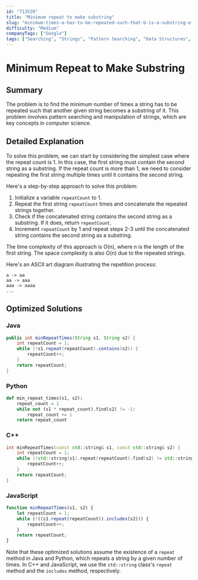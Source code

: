 ```yaml
---
id: "713539"
title: "Minimum repeat to make substring"
slug: "minimum-times-a-has-to-be-repeated-such-that-b-is-a-substring-of-it--170645"
difficulty: "Medium"
companyTags: ["Google"]
tags: ["Searching", "Strings", "Pattern Searching", "Data Structures", "Algorithms"]
---
```


**Minimum Repeat to Make Substring**
==================================

## Summary
The problem is to find the minimum number of times a string has to be repeated such that another given string becomes a substring of it. This problem involves pattern searching and manipulation of strings, which are key concepts in computer science.

## Detailed Explanation
To solve this problem, we can start by considering the simplest case where the repeat count is 1. In this case, the first string must contain the second string as a substring. If the repeat count is more than 1, we need to consider repeating the first string multiple times until it contains the second string.

Here's a step-by-step approach to solve this problem:

1. Initialize a variable `repeatCount` to 1.
2. Repeat the first string `repeatCount` times and concatenate the repeated strings together.
3. Check if the concatenated string contains the second string as a substring. If it does, return `repeatCount`.
4. Increment `repeatCount` by 1 and repeat steps 2-3 until the concatenated string contains the second string as a substring.

The time complexity of this approach is O(n), where n is the length of the first string. The space complexity is also O(n) due to the repeated strings.

Here's an ASCII art diagram illustrating the repetition process:
```
a -> aa
aa -> aaa
aaa -> aaaa
...
```

## Optimized Solutions

### Java
```java
public int minRepeatTimes(String s1, String s2) {
    int repeatCount = 1;
    while (!s1.repeat(repeatCount).contains(s2)) {
        repeatCount++;
    }
    return repeatCount;
}
```

### Python
```python
def min_repeat_times(s1, s2):
    repeat_count = 1
    while not (s1 * repeat_count).find(s2) != -1:
        repeat_count += 1
    return repeat_count
```

### C++
```cpp
int minRepeatTimes(const std::string& s1, const std::string& s2) {
    int repeatCount = 1;
    while (!std::string(s1).repeat(repeatCount).find(s2) != std::string::npos) {
        repeatCount++;
    }
    return repeatCount;
}
```

### JavaScript
```javascript
function minRepeatTimes(s1, s2) {
    let repeatCount = 1;
    while (!((s1.repeat(repeatCount)).includes(s2))) {
        repeatCount++;
    }
    return repeatCount;
}
```
Note that these optimized solutions assume the existence of a `repeat` method in Java and Python, which repeats a string by a given number of times. In C++ and JavaScript, we use the `std::string` class's `repeat` method and the `includes` method, respectively.